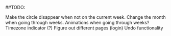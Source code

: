 ##TODO:

Make the circle disappear when not on the current week.
Change the month when going through weeks.
Animations when going through weeks?
Timezone indicator (?)
Figure out different pages (login)
Undo functionality
